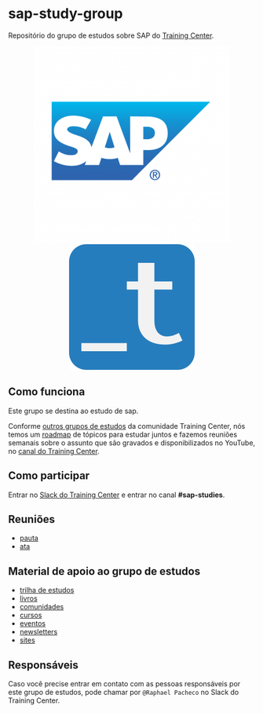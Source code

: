 # sap-study-group

Repositório do grupo de estudos sobre SAP do [Training Center](https://training-center.github.io).

<p align = "center">
  <img src="assets/sap-logo.png" alt="Logo da SAP">
  <img src="assets/training-center-logo.svg" alt="Logo do Training Center">
</p>

## Como funciona

Este grupo se destina ao estudo de sap.

Conforme [outros grupos de estudos](https://github.com/training-center/study-groups) da comunidade Training Center, nós temos um [roadmap](material/roadmap.md) de tópicos para estudar juntos e fazemos reuniões semanais sobre o assunto que são gravados e disponibilizados no YouTube, no [canal do Training Center](https://www.youtube.com/c/TrainingCenterChannel).

## Como participar

Entrar no [Slack do Training Center](https://github.com/training-center/slack) e entrar no canal **#sap-studies**.

## Reuniões

- [pauta](/material/agenda)
- [ata](material/minutes)

## Material de apoio ao grupo de estudos

- [trilha de estudos](material/roadmap.md)
- [livros](material/dir/books.md)
- [comunidades](material/dir/communities.md)
- [cursos](material/dir/courses.md)
- [eventos](material/dir/events.md)
- [newsletters](material/dir/newsletters.md)
- [sites](material/dir/sites.md)

## Responsáveis

Caso você precise entrar em contato com as pessoas responsáveis por este grupo de estudos, pode chamar por `@Raphael Pacheco` no Slack do Training Center.
